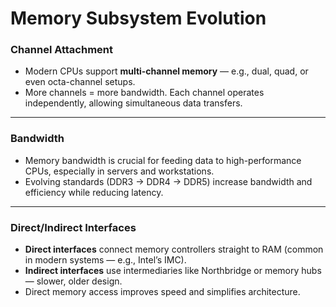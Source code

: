 # Memory Subsystem Evolution

### Channel Attachment

* Modern CPUs support **multi-channel memory** — e.g., dual, quad, or even octa-channel setups.
* More channels = more bandwidth. Each channel operates independently, allowing simultaneous data transfers.

---

### Bandwidth

* Memory bandwidth is crucial for feeding data to high-performance CPUs, especially in servers and workstations.
* Evolving standards (DDR3 → DDR4 → DDR5) increase bandwidth and efficiency while reducing latency.

---

### Direct/Indirect Interfaces

* **Direct interfaces** connect memory controllers straight to RAM (common in modern systems — e.g., Intel’s IMC).
* **Indirect interfaces** use intermediaries like Northbridge or memory hubs — slower, older design.
* Direct memory access improves speed and simplifies architecture.
